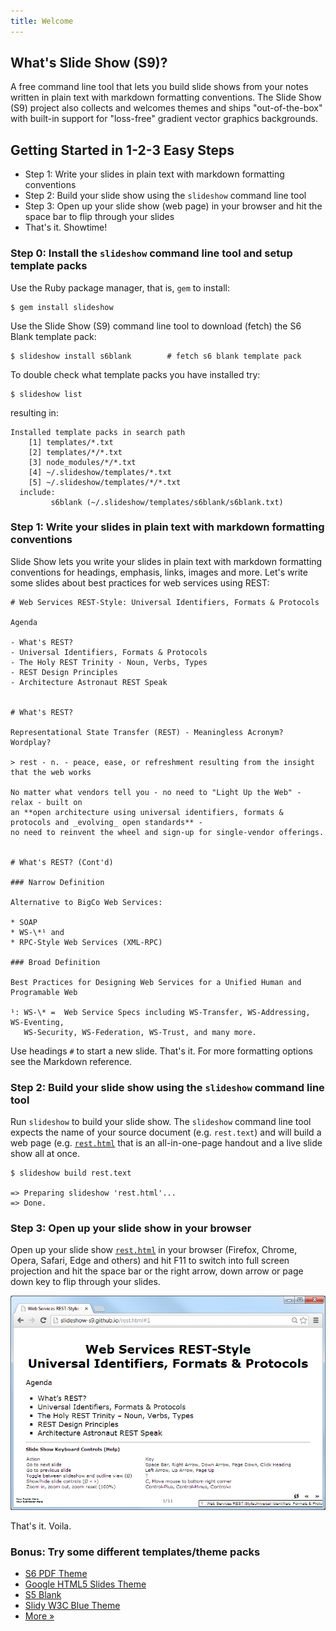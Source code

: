 ```yaml
---
title: Welcome
---
```


## What's Slide Show (S9)?

A free command line tool that lets you build slide shows
from your notes
written in plain text with markdown formatting conventions.
The Slide Show (S9) project also collects and welcomes themes
and ships "out-of-the-box" with built-in support
for "loss-free" gradient vector graphics backgrounds.


## Getting Started in 1-2-3 Easy Steps

* Step 1: Write your slides in plain text with markdown formatting conventions
* Step 2: Build your slide show using the `slideshow` command line tool
* Step 3: Open up your slide show (web page) in your browser and hit the space bar to flip through your slides
* That's it. Showtime!


### Step 0: Install the `slideshow` command line tool and setup template packs

Use the Ruby package manager, that is, `gem` to install:

```
$ gem install slideshow
```

Use the Slide Show (S9) command line tool to download (fetch) the S6 Blank template pack:

```
$ slideshow install s6blank        # fetch s6 blank template pack
```

To double check what template packs you have installed try:

```
$ slideshow list
```

resulting in:

```
Installed template packs in search path
    [1] templates/*.txt
    [2] templates/*/*.txt
    [3] node_modules/*/*.txt
    [4] ~/.slideshow/templates/*.txt
    [5] ~/.slideshow/templates/*/*.txt
  include:
         s6blank (~/.slideshow/templates/s6blank/s6blank.txt)
```


### Step 1: Write your slides in plain text with markdown formatting conventions

Slide Show lets you write your slides in plain text with markdown formatting
conventions for headings, emphasis, links, images and more.
Let's write some slides about best practices for web services using REST:

```
# Web Services REST-Style: Universal Identifiers, Formats & Protocols

Agenda

- What's REST?
- Universal Identifiers, Formats & Protocols
- The Holy REST Trinity - Noun, Verbs, Types
- REST Design Principles
- Architecture Astronaut REST Speak


# What's REST?

Representational State Transfer (REST) - Meaningless Acronym? Wordplay?

> rest - n. - peace, ease, or refreshment resulting from the insight that the web works

No matter what vendors tell you - no need to "Light Up the Web" - relax - built on
an **open architecture using universal identifiers, formats & protocols and _evolving_ open standards** -
no need to reinvent the wheel and sign-up for single-vendor offerings.


# What's REST? (Cont'd)

### Narrow Definition

Alternative to BigCo Web Services:

* SOAP
* WS-\*¹ and
* RPC-Style Web Services (XML-RPC)

### Broad Definition

Best Practices for Designing Web Services for a Unified Human and Programable Web

¹: WS-\* =  Web Service Specs including WS-Transfer, WS-Addressing, WS-Eventing,
   WS-Security, WS-Federation, WS-Trust, and many more.
```

Use headings `#` to start a new slide. That's it.
For more formatting options see the Markdown reference.


### Step 2: Build your slide show using the `slideshow` command line tool

Run `slideshow` to build your slide show. The `slideshow` command line tool
expects the name of your source document (e.g. `rest.text`)
and will build a web page
(e.g. [`rest.html`](demos/rest.html)
that is an all-in-one-page handout and a live slide show all at once.

```
$ slideshow build rest.text

=> Preparing slideshow 'rest.html'...
=> Done.
```

### Step 3: Open up your slide show in your browser

Open up your slide show [`rest.html`](demos/rest.html)
in your browser (Firefox, Chrome, Opera, Safari, Edge and others) and hit F11 to switch
into full screen projection and hit the space bar or the right arrow, down arrow
or page down key to flip through your slides.

<a href="demos/rest.html"><img src="i/slideshow.png"></a>

That's it. Voila.

### Bonus: Try some different templates/theme packs

* [S6 PDF Theme](http://slideshow-templates.github.io/slideshow-s6-blank/slides.pdf.html)   <!-- -> [PDF](demos/tutorial.pdf) -->
* [Google HTML5 Slides Theme](http://slideshow-templates.github.io/slideshow-google-html5-slides/slides.html5.html)
* [S5 Blank](http://slideshow-templates.github.io/slideshow-s5-blank/slides.html)
* [Slidy W3C Blue Theme](http://slideshow-templates.github.io/slideshow-slidy/slides.w3c.html)
* [More »](https://github.com/slideshow-templates)
